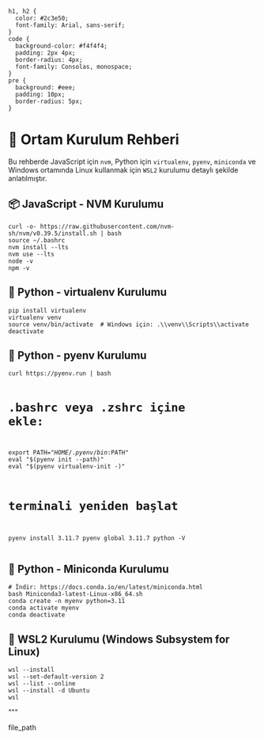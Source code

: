 
    h1, h2 {
      color: #2c3e50;
      font-family: Arial, sans-serif;
    }
    code {
      background-color: #f4f4f4;
      padding: 2px 4px;
      border-radius: 4px;
      font-family: Consolas, monospace;
    }
    pre {
      background: #eee;
      padding: 10px;
      border-radius: 5px;
    }
  </style>
</head>
<body>

<h1>🚀 Ortam Kurulum Rehberi</h1>
<p>Bu rehberde JavaScript için <code>nvm</code>, Python için <code>virtualenv</code>, <code>pyenv</code>, <code>miniconda</code> ve Windows ortamında Linux kullanmak için <code>WSL2</code> kurulumu detaylı şekilde anlatılmıştır.</p>

<h2>📦 JavaScript - NVM Kurulumu</h2>
<pre><code>curl -o- https://raw.githubusercontent.com/nvm-sh/nvm/v0.39.5/install.sh | bash
source ~/.bashrc
nvm install --lts
nvm use --lts
node -v
npm -v
</code></pre>

<h2>🐍 Python - virtualenv Kurulumu</h2>
<pre><code>pip install virtualenv
virtualenv venv
source venv/bin/activate  # Windows için: .\\venv\\Scripts\\activate
deactivate
</code></pre>

<h2>🧪 Python - pyenv Kurulumu</h2>
<pre><code>curl https://pyenv.run | bash

# .bashrc veya .zshrc içine ekle:
export PATH="$HOME/.pyenv/bin:$PATH"
eval "$(pyenv init --path)"
eval "$(pyenv virtualenv-init -)"

# terminali yeniden başlat
pyenv install 3.11.7
pyenv global 3.11.7
python -V
</code></pre>

<h2>🔬 Python - Miniconda Kurulumu</h2>
<pre><code># İndir: https://docs.conda.io/en/latest/miniconda.html
bash Miniconda3-latest-Linux-x86_64.sh
conda create -n myenv python=3.11
conda activate myenv
conda deactivate
</code></pre>

<h2>🐧 WSL2 Kurulumu (Windows Subsystem for Linux)</h2>
<pre><code>wsl --install
wsl --set-default-version 2
wsl --list --online
wsl --install -d Ubuntu
wsl
</code></pre>

</body>
</html>
"""


file_path

